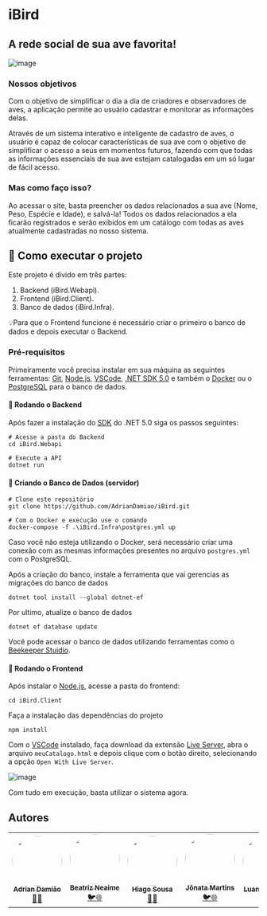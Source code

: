 # iBird
## __A rede social de sua ave favorita!__

![image](https://user-images.githubusercontent.com/79238503/154381605-1c602efb-09e0-4397-8d89-c81bb2c49a7d.png)


### __Nossos objetivos__
Com o objetivo de simplificar o dia a dia de criadores e observadores de aves, a aplicação permite ao usuário cadastrar e monitorar as informações delas.

Através de um sistema interativo e inteligente de cadastro de aves, o usuário é capaz de colocar características de sua ave com o objetivo de simplificar o acesso a seus em momentos futuros, fazendo com que todas as informações essenciais de sua ave estejam catalogadas em um só lugar de fácil acesso.

### __Mas como faço isso?__
Ao acessar o site, basta preencher os dados relacionados a sua ave (Nome, Peso, Espécie e Idade), e salvá-la! Todos os dados relacionados a ela ficarão registrados e serão exibidos em um catálogo com todas as aves atualmente cadastradas no nosso sistema.

## 🚀 Como executar o projeto
Este projeto é divido em três partes:
1. Backend (iBird.Webapi). 
2. Frontend (iBird.Client).
3. Banco de dados (iBird.Infra).

💡Para que o Frontend funcione é necessário criar o primeiro o banco de dados e depois executar o Backend.

### Pré-requisitos
Primeiramente você precisa instalar em sua máquina as seguintes ferramentas: 
[Git](https://git-scm.com), [Node.js](https://nodejs.org/en/), [VSCode](https://code.visualstudio.com/), [.NET SDK 5.0](https://dotnet.microsoft.com/en-us/download/dotnet/5.0) e também o [Docker](https://www.docker.com/products/docker-desktop) ou o [PostgreSQL](https://www.postgresql.org/) para o banco de dados.

#### 🎲 Rodando o Backend
Após fazer a instalação do [SDK](https://dotnet.microsoft.com/en-us/download/dotnet/5.0) do .NET 5.0 siga os passos seguintes:
```
# Acesse a pasta do Backend
cd iBird.Webapi

# Execute a API
dotnet run
```

#### 🎲 Criando o Banco de Dados (servidor)
```
# Clone este repositório
git clone https://github.com/AdrianDamiao/iBird.git

# Com o Docker e execução use o comando
docker-compose -f .\iBird.Infra\postgres.yml up
```
Caso você não esteja utilizando o Docker, será necessário criar uma conexão 
com as mesmas informações presentes no arquivo `postgres.yml` com o PostgreSQL.

Após a criação do banco, instale a ferramenta que vai gerencias as migrações do banco de dados
```
dotnet tool install --global dotnet-ef
```
Por ultimo, atualize o banco de dados
```
dotnet ef database update
```

Você pode acessar o banco de dados utilizando ferramentas como o [Beekeeper Stuidio](https://www.beekeeperstudio.io/).

#### 🎲 Rodando o Frontend
Após instalar o [Node.js](https://nodejs.org/en/), acesse a pasta do frontend:
```
cd iBird.Client
```
Faça a instalação das dependências do projeto
```
npm install
```

Com o [VSCode]() instalado, faça download da extensão [Live Server](https://marketplace.visualstudio.com/items?itemName=ritwickdey.LiveServer), abra o arquivo `meuCatalogo.html` e depois clique com o botão direito, selecionando a opção `Open With Live Server`.

![image](https://user-images.githubusercontent.com/79238503/154318683-7eb0b620-92f4-4407-b10d-676ddb7b3bb0.png)

Com tudo em execução, basta utilizar o sistema agora.

## Autores

<table>
  <tr>
    <td align="center"><a href="https://www.instagram.com/adrian_damiao/"><img style="border-radius: 50%;" src="https://avatars.githubusercontent.com/u/79238503?v=4" width="100px;" alt=""/><br /><sub><b>Adrian Damião</b></sub></a><br /><a href="https://www.instagram.com/adrian_damiao/" title="Instagram">🦅</a><a href="https://github.com/AdrianDamiao" title="Github">🌐</a></td>
    <td align="center"><a href="https://www.instagram.com/bianeaime/"><img style="border-radius: 50%;" src="https://avatars.githubusercontent.com/u/81256287?v=4" width="100px;" alt=""/><br /><sub><b>Beatriz Neaime</b></sub></a><br /><a href="https://www.instagram.com/bianeaime/" title="Instagram">🐦</a><a href="https://github.com/BeatrizNeaime" title="Github">🌐</a></td>
    <td align="center"><a href="https://www.instagram.com/ohiagomartins/"><img style="border-radius: 50%;" src="https://avatars.githubusercontent.com/u/57905893?v=4" width="100px;" alt=""/><br /><sub><b>Hiago Sousa</b></sub></a><br /><a href="https://www.instagram.com/ohiagomartins/" title="Instagram">🦅</a><a href="https://github.com/hiagosousa" title="Github">🌐</a></td>
    <td align="center"><a href="https://www.instagram.com/joonata_martins/"><img style="border-radius: 50%;" src="https://avatars.githubusercontent.com/u/99758646?v=4" width="100px;" alt=""/><br /><sub><b>Jônata Martins</b></sub></a><br /><a href="https://www.instagram.com/joonata_martins/" title="Instagram">🐦</a><a href="https://github.com/JonataMartins" title="Github">🌐</a></td>
    <td align="center"><a href="https://www.instagram.com/luandvenancio/"><img style="border-radius: 50%;" src="https://avatars.githubusercontent.com/u/9398249?v=4" width="100px;" alt=""/><br /><sub><b>Luan Venancio</b></sub></a><br /><a href="https://www.instagram.com/luandvenancio/" title="Instagram">🦅</a><a href="https://github.com/luanvenancio" title="Github">🌐</a></td>   
  </tr>
</table>

##

